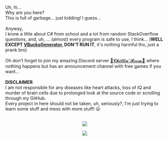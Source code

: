 Uh, hi...<br/>
Why are you here?<br/>
This is full of garbage... just kidding! I guess...<br/>
<br/>
Anyway,<br/>
I know a little about C# from school and a lot from random StackOverflow questions, and, uh, ... (almost) every program is safe to use, I think... (**WELL EXCEPT [VBucksGenerator](https://github.com/Milkenm/VBucksGenerator), DON'T RUN IT**, it's nothing harmful tho, just a prank bro)<br/>
<br/>
Oh don't forget to join my amazing Discord server [🎀𝓒𝓱𝓲𝓵𝓵𝓲𝓷'𝓡𝓸𝓸𝓶🎀](https://discord.gg/xRyvAps) where nothing happens but has an announcement channel with free games if you want...<br/>
<br/>
**DISCLAIMER**<br/>
I am not responsible for any diseases like heart attacks, loss of IQ and murder of brain cells due to prolonged look at the source code or scrolling through my GitHub.<br/>
Every project in here should not be taken, uh, seriously?, I'm just trying to learn some stuff and mess with more stuff! 😛<br/>
<br/>
<div align="center">
  <p>
    <img src="https://github-readme-stats.vercel.app/api?username=Milkenm&bg_color=55,c24848,904e95&title_color=fff&text_color=fff&show_icons=true&count_private=true&icon_color=bbb"/>
  </p>
  <p>
    <img src="https://lanyard-profile-readme.vercel.app/api/222114807887691777?&bg=984D88"/>
  </p>
</div>
